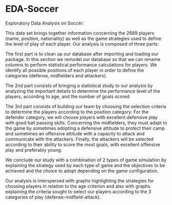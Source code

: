 # EDA-Soccer
Exploratory Data Analysis on Soccer:

This data set brings together information concerning the 2689 players (name, position, nationality) as well as the game strategies used to define the level of play of each player.
Our analysis is composed of three parts:

The first part is to clean up our database after importing and loading our package. In this section we remodel our database so that we can rename columns to perform statistical performance calculations for players.
We identify all possible positions of each player in order to define the categories (defense, midfielders and attackers).

The 2nd part consists of bringing a statistical study to our analysis by analyzing the important details to determine the performance level of the players, according to age, and the number of goals scored

The 3rd part consists of building our team by choosing the selection criteria to determine the players according to the position category:
For the defender category, we will choose players with excellent defensive play with good ball passing skills.
Concerning the midfielders, they must adapt to the game by sometimes adopting a defensive attitude to protect their camp and sometimes an offensive attitude with a capacity to attack and communicate with the attackers.
Finally, the attackers will be selected according to their ability to score the most goals, with excellent offensive play and preferably young.

We conclude our study with a combination of 2 types of game simulation by explaining the strategy used by each type of game and the objectives to be achieved and the choice to adopt depending on the game configuration.

Our analysis is interspersed with graphs highlighting the strategies for choosing players in relation to the age criterion and also with graphs explaining the criteria sought to select our players according to the 3 categories of play (defense-midfield-attack).
